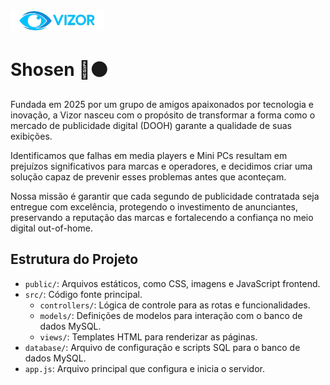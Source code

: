 <img src="public/assets/imgs/Logo.png" alt="Logo" style="width: 150px; height: auto;">

# Shosen 🥋⚫

Fundada em 2025 por um grupo de amigos apaixonados por tecnologia e inovação, a Vizor nasceu com o propósito de transformar a forma como o mercado de publicidade digital (DOOH) garante a qualidade de suas exibições.

Identificamos que falhas em media players e Mini PCs resultam em prejuízos significativos para marcas e operadores, e decidimos criar uma solução capaz de prevenir esses problemas antes que aconteçam.

Nossa missão é garantir que cada segundo de publicidade contratada seja entregue com excelência, protegendo o investimento de anunciantes, preservando a reputação das marcas e fortalecendo a confiança no meio digital out-of-home.

## Estrutura do Projeto

- `public/`: Arquivos estáticos, como CSS, imagens e JavaScript frontend.
- `src/`: Código fonte principal.
  - `controllers/`: Lógica de controle para as rotas e funcionalidades.
  - `models/`: Definições de modelos para interação com o banco de dados MySQL.
  - `views/`: Templates HTML para renderizar as páginas.
- `database/`: Arquivo de configuração e scripts SQL para o banco de dados MySQL.
- `app.js`: Arquivo principal que configura e inicia o servidor.

